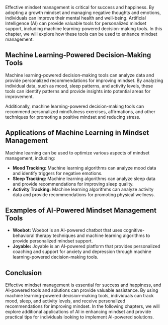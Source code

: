 
Effective mindset management is critical for success and happiness. By adopting a growth mindset and managing negative thoughts and emotions, individuals can improve their mental health and well-being. Artificial Intelligence (AI) can provide valuable tools for personalized mindset support, including machine learning-powered decision-making tools. In this chapter, we will explore how these tools can be used to enhance mindset management.

Machine Learning-Powered Decision-Making Tools
----------------------------------------------

Machine learning-powered decision-making tools can analyze data and provide personalized recommendations for improving mindset. By analyzing individual data, such as mood, sleep patterns, and activity levels, these tools can identify patterns and provide insights into potential areas for improvement.

Additionally, machine learning-powered decision-making tools can recommend personalized mindfulness exercises, affirmations, and other techniques for promoting a positive mindset and reducing stress.

Applications of Machine Learning in Mindset Management
------------------------------------------------------

Machine learning can be used to optimize various aspects of mindset management, including:

* **Mood Tracking:** Machine learning algorithms can analyze mood data and identify triggers for negative emotions.
* **Sleep Tracking:** Machine learning algorithms can analyze sleep data and provide recommendations for improving sleep quality.
* **Activity Tracking:** Machine learning algorithms can analyze activity data and provide recommendations for promoting physical wellness.

Examples of AI-Powered Mindset Management Tools
-----------------------------------------------

* **Woebot:** Woebot is an AI-powered chatbot that uses cognitive-behavioral therapy techniques and machine learning algorithms to provide personalized mindset support.
* **Joyable:** Joyable is an AI-powered platform that provides personalized coaching and support for anxiety and depression through machine learning-powered decision-making tools.

Conclusion
----------

Effective mindset management is essential for success and happiness, and AI-powered tools and solutions can provide valuable assistance. By using machine learning-powered decision-making tools, individuals can track mood, sleep, and activity levels, and receive personalized recommendations for improving mindset. In the following chapters, we will explore additional applications of AI in enhancing mindset and provide practical tips for individuals looking to implement AI-powered solutions.

